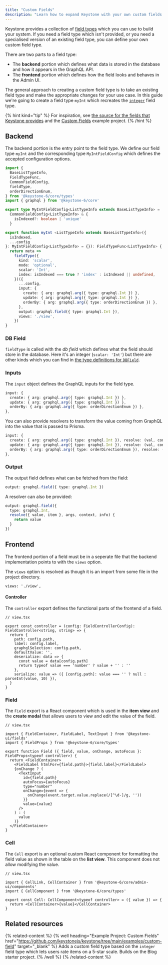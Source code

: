 ```yaml
---
title: "Custom Fields"
description: "Learn how to expand Keystone with your own custom fields. Guidance on backend setup, and frontend implementation in Keystone‘s Admin UI."
---
```


Keystone provides a collection of [field types](../fields/overview) which you can use to build your system.
If you need a field type which isn't provided, or you need a specialised version of an existing field type, you can define your own custom field type.

There are two parts to a field type:

- The **backend** portion which defines what data is stored in the database and how it appears in the GraphQL API.
- The **frontend** portion which defines how the field looks and behaves in the Admin UI.

The general approach to creating a custom field type is to take an existing field type and make the appropriate changes for your use case.
In this guide we're going to create a field type `myInt` which recreates the [`integer`](https://github.com/keystonejs/keystone/tree/main/packages/core/src/fields/types/integer) field type.

{% hint kind="tip" %}
For inspiration, see [the source for the fields that Keystone provides](https://github.com/keystonejs/keystone/tree/main/packages/core/src/fields/types) and the [Custom Fields](https://github.com/keystonejs/keystone/tree/main/examples/custom-field) example project.
{% /hint %}

## Backend

The backend portion is the entry point to the field type.
We define our field type `myInt` and the corresponding type `MyIntFieldConfig` which defines the accepted configuration options.

```ts
import {
  BaseListTypeInfo,
  FieldTypeFunc,
  CommonFieldConfig,
  fieldType,
  orderDirectionEnum,
} from '@keystone-6/core/types'
import { graphql } from '@keystone-6/core'

export type MyIntFieldConfig<ListTypeInfo extends BaseListTypeInfo> =
  CommonFieldConfig<ListTypeInfo> & {
    isIndexed?: boolean | 'unique'
  }

export function myInt <ListTypeInfo extends BaseListTypeInfo>({
  isIndexed,
  ...config
}: MyIntFieldConfig<ListTypeInfo> = {}): FieldTypeFunc<ListTypeInfo> {
  return meta =>
    fieldType({
      kind: 'scalar',
      mode: 'optional',
      scalar: 'Int',
      index: isIndexed === true ? 'index' : isIndexed || undefined,
    })({
      ...config,
      input: {
        create: { arg: graphql.arg({ type: graphql.Int }) },
        update: { arg: graphql.arg({ type: graphql.Int }) },
        orderBy: { arg: graphql.arg({ type: orderDirectionEnum }) },
      },
      output: graphql.field({ type: graphql.Int }),
      views: './view',
    })
}
```

### DB Field

`fieldType` is called with the _db field_ which defines what the field should store in the database.
Here it's an integer (`scalar: 'Int'`) but there are other kinds which you can find in [the type definitions for `DBField`](https://github.com/keystonejs/keystone/blob/5f4ecfc4281f979456326bc1a982e9bf90327ad6/packages-next/types/src/next-fields.ts#L105-L155).

### Inputs

The `input` object defines the GraphQL inputs for the field type.

```ts
input: {
  create: { arg: graphql.arg({ type: graphql.Int }) },
  update: { arg: graphql.arg({ type: graphql.Int }) },
  orderBy: { arg: graphql.arg({ type: orderDirectionEnum }) },
},
```

You can also provide resolvers to transform the value coming from GraphQL into the value that is passed to Prisma.

```ts
input: {
  create: { arg: graphql.arg({ type: graphql.Int }), resolve: (val, context) => val },
  update: { arg: graphql.arg({ type: graphql.Int }), resolve: (val, context) => val },
  orderBy: { arg: graphql.arg({ type: orderDirectionEnum }), resolve: (val, context) => val },
},
```

### Output

The output field defines what can be fetched from the field:

```ts
output: graphql.field({ type: graphql.Int })
```

A resolver can also be provided:

```ts
output: graphql.field({
  type: graphql.Int,
  resolve({ value, item }, args, context, info) {
    return value
  }
})
```

## Frontend

The frontend portion of a field must be in a seperate file that the backend implementation points to with the `views` option.

The `views` option is resolved as though it is an import from some file in the project directory.

```
views: './view',
```

#### Controller

The `controller` export defines the functional parts of the frontend of a field.

```tsx
// view.tsx

export const controller = (config: FieldControllerConfig): FieldController<string, string> => {
  return {
    path: config.path,
    label: config.label,
    graphqlSelection: config.path,
    defaultValue: '',
    deserialize: data => {
      const value = data[config.path]
      return typeof value === 'number' ? value + '' : ''
    },
    serialize: value => ({ [config.path]: value === '' ? null : parseInt(value, 10) }),
  }
}
```

### Field

The `Field` export is a React component which is used in the **item view** and the **create modal** that allows users to view and edit the value of the field.

```tsx
// view.tsx

import { FieldContainer, FieldLabel, TextInput } from '@keystone-ui/fields'
import { FieldProps } from '@keystone-6/core/types'

export function Field ({ field, value, onChange, autoFocus }: FieldProps<typeof controller>) {
  return <FieldContainer>
    <FieldLabel htmlFor={field.path}>{field.label}</FieldLabel>
    {onChange ? (
      <TextInput
        id={field.path}
        autoFocus={autoFocus}
        type="number"
        onChange={event => {
          onChange(event.target.value.replace(/[^\d-]/g, ''))
        }}
        value={value}
      />
    ) : (
      value
    )}
  </FieldContainer>
}
```

### Cell

The `Cell` export is an optional custom React component for formatting the field value as shown in the table on the **list view**.
This component does not allow modifying the value.

```tsx
// view.tsx

import { CellLink, CellContainer } from '@keystone-6/core/admin-ui/components'
import { CellComponent } from '@keystone-6/core/types'

export const Cell: CellComponent<typeof controller> = ({ value }) => {
  return <CellContainer>{value}</CellContainer>
}
```

## Related resources

{% related-content %}
{% well
heading="Example Project: Custom Fields"
href="https://github.com/keystonejs/keystone/tree/main/examples/custom-field"
target="_blank" %}
Adds a custom field type based on the `integer` field type which lets users rate items on a 5-star scale. Builds on the Blog starter project.
{% /well %}
{% /related-content %}
